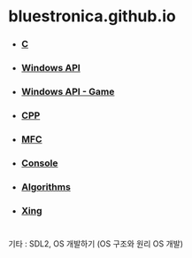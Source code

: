# bluestronica.github.io


- ###  [C](https://bluestronica.github.io/C/)   
- ###  [Windows API](https://bluestronica.github.io/WindowsAPI/) 
- ###  [Windows API - Game](https://bluestronica.github.io/WindowsAPI_GAME/) 
- ###  [CPP](https://bluestronica.github.io/CPP/)  
- ###  [MFC](https://bluestronica.github.io/MFC/)  
- ###  [Console](https://bluestronica.github.io/Console/)
- ###  [Algorithms](https://bluestronica.github.io/Algorithms/)
- ###  [Xing](https://bluestronica.github.io/Xing/)

# 

기타 : SDL2, OS 개발하기 (OS 구조와 원리 OS 개발)
